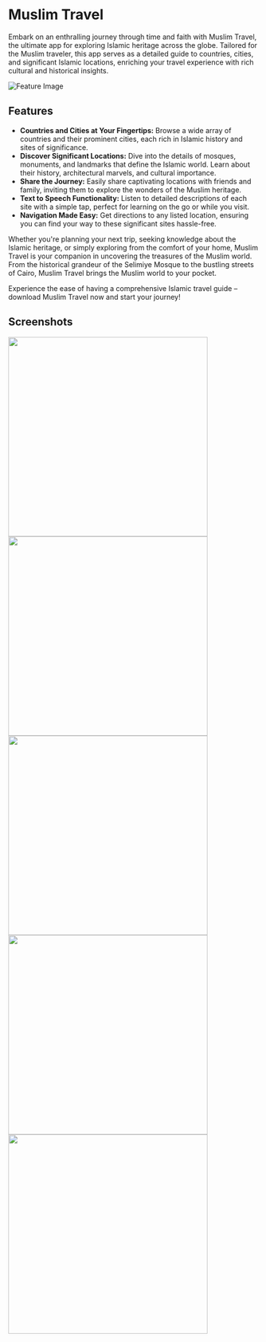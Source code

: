 # Muslim Travel

Embark on an enthralling journey through time and faith with Muslim Travel, the ultimate app for exploring Islamic heritage across the globe. Tailored for the Muslim traveler, this app serves as a detailed guide to countries, cities, and significant Islamic locations, enriching your travel experience with rich cultural and historical insights.

![Feature Image](https://github.com/MobinAkhter/TravelDestinations/assets/55329336/76d31f25-22cb-4fe7-ac37-9d2db663c296)

## Features

- **Countries and Cities at Your Fingertips:** Browse a wide array of countries and their prominent cities, each rich in Islamic history and sites of significance.
- **Discover Significant Locations:** Dive into the details of mosques, monuments, and landmarks that define the Islamic world. Learn about their history, architectural marvels, and cultural importance.
- **Share the Journey:** Easily share captivating locations with friends and family, inviting them to explore the wonders of the Muslim heritage.
- **Text to Speech Functionality:** Listen to detailed descriptions of each site with a simple tap, perfect for learning on the go or while you visit.
- **Navigation Made Easy:** Get directions to any listed location, ensuring you can find your way to these significant sites hassle-free.

Whether you're planning your next trip, seeking knowledge about the Islamic heritage, or simply exploring from the comfort of your home, Muslim Travel is your companion in uncovering the treasures of the Muslim world. From the historical grandeur of the Selimiye Mosque to the bustling streets of Cairo, Muslim Travel brings the Muslim world to your pocket.

Experience the ease of having a comprehensive Islamic travel guide – download Muslim Travel now and start your journey!

## Screenshots

<img src="https://github.com/MobinAkhter/TravelDestinations/assets/55329336/81d3c3a6-b306-4c68-ae69-5fb1fb57bc65" width="400" />
<img src="https://github.com/MobinAkhter/TravelDestinations/assets/55329336/54f8308b-762a-40f3-8747-58328cb64ed4" width="400" />
<img src="https://github.com/MobinAkhter/TravelDestinations/assets/55329336/91ab815a-b96a-4ea3-90c0-f3ff32279a49" width="400" />
<img src="https://github.com/MobinAkhter/TravelDestinations/assets/55329336/02168b92-2243-424d-9e73-b9ac92a82915" width="400" />
<img src="https://github.com/MobinAkhter/TravelDestinations/assets/55329336/9db546eb-d743-4899-b714-1d2aadf3237d" width="400" />

